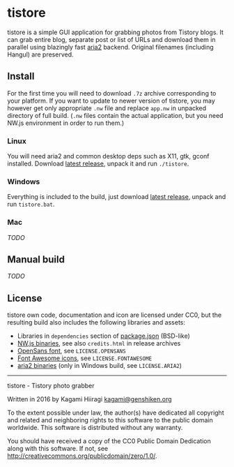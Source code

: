 # tistore

tistore is a simple GUI application for grabbing photos from Tistory blogs. It can grab entire blog, separate post or list of URLs and download them in parallel using blazingly fast [aria2](https://github.com/tatsuhiro-t/aria2) backend. Original filenames (including Hangul) are preserved.

## Install

For the first time you will need to download `.7z` archive corresponding to your platform. If you want to update to newer version of tistore, you may however get only appropriate `.nw` file and replace `app.nw` in unpacked directory of full build. (`.nw` files contain the actual application, but you need NW.js environment in order to run them.)

### Linux

You will need aria2 and common desktop deps such as X11, gtk, gconf installed. Download [latest release](https://github.com/Kagami/tistore/releases), unpack it and run `./tistore`.

### Windows

Everything is included to the build, just download [latest release](https://github.com/Kagami/tistore/releases), unpack and run `tistore.bat`.

### Mac

*TODO*

## Manual build

*TODO*

## License

tistore own code, documentation and icon are licensed under CC0, but the resulting build also includes the following libraries and assets:

* Libraries in `dependencies` section of [package.json](package.json) (BSD-like)
* [NW.js binaries](https://github.com/nwjs/nw.js), see also `credits.html` in release archives
* [OpenSans font](https://www.google.com/fonts/specimen/Open+Sans), see `LICENSE.OPENSANS`
* [Font Awesome icons](https://github.com/FortAwesome/Font-Awesome), see `LICENSE.FONTAWESOME`
* [aria2 binaries](https://github.com/tatsuhiro-t/aria2) (only in Windows build, see `LICENSE.ARIA2`)

---

tistore - Tistory photo grabber

Written in 2016 by Kagami Hiiragi <kagami@genshiken.org>

To the extent possible under law, the author(s) have dedicated all copyright and related and neighboring rights to this software to the public domain worldwide. This software is distributed without any warranty.

You should have received a copy of the CC0 Public Domain Dedication along with this software. If not, see <http://creativecommons.org/publicdomain/zero/1.0/>.
